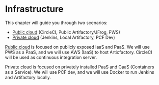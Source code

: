 # Infrastructure

This chapter will guide you through two scenarios:

* [Public cloud](public-cloud.md) \(CircleCI, Public Artifactory/JFrog, PWS\)
* [Private cloud](private-cloud.md) \(Jenkins, Local Artifactory, PCF Dev\)

[Public cloud](public-cloud.md) is focused on publicly exposed IaaS and PaaS. We will use PWS as a PaaS, and we will use AWS \(IaaS\) to host Articfactory. CircleCI will be used as continuous integration server.

[Private cloud](private-cloud.md) is focused on privately installed PaaS and CaaS \(Containers as a Service\). We will use PCF dev, and we will use Docker to run Jenkins and Artifactory locally.

